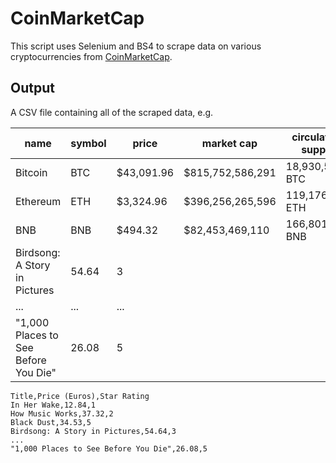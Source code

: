 # CoinMarketCap

This script uses Selenium and BS4 to scrape data on various cryptocurrencies from [CoinMarketCap](https://coinmarketcap.com/).

## Output
A CSV file containing all of the scraped data, e.g.

| name       | symbol | price | market cap | circulating supply |
|-------------|---------------|-------------|-----------|-------|
| Bitcoin | BTC         | $43,091.96           | $815,752,586,291          | 18,930,506 BTC          |
| Ethereum | ETH        | $3,324.96           | $396,256,265,596          | 119,176,306 ETH          |
| BNB | BNB         | $494.32          | $82,453,469,110           | 166,801,148 BNB |
| Birdsong: A Story in Pictures | 54.64         | 3           |           |           |
| ... | ...         | ...           |
| "1,000 Places to See Before You Die" | 26.08         | 5           |           |           |

```
Title,Price (Euros),Star Rating
In Her Wake,12.84,1
How Music Works,37.32,2
Black Dust,34.53,5
Birdsong: A Story in Pictures,54.64,3
...
"1,000 Places to See Before You Die",26.08,5
```

